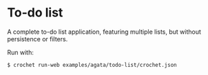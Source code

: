 # To-do list

A complete to-do list application, featuring multiple lists, but without
persistence or filters.

Run with:

    $ crochet run-web examples/agata/todo-list/crochet.json
